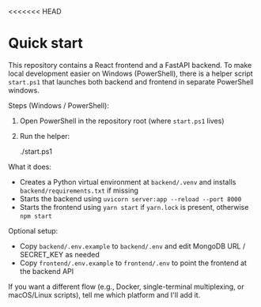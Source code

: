 ﻿<<<<<<< HEAD
# Quick start

This repository contains a React frontend and a FastAPI backend. To make local development easier on Windows (PowerShell), there is a helper script `start.ps1` that launches both backend and frontend in separate PowerShell windows.

Steps (Windows / PowerShell):

1. Open PowerShell in the repository root (where `start.ps1` lives)
2. Run the helper:

   ./start.ps1

What it does:
- Creates a Python virtual environment at `backend/.venv` and installs `backend/requirements.txt` if missing
- Starts the backend using `uvicorn server:app --reload --port 8000`
- Starts the frontend using `yarn start` if `yarn.lock` is present, otherwise `npm start`

Optional setup:
- Copy `backend/.env.example` to `backend/.env` and edit MongoDB URL / SECRET_KEY as needed
- Copy `frontend/.env.example` to `frontend/.env` to point the frontend at the backend API

If you want a different flow (e.g., Docker, single-terminal multiplexing, or macOS/Linux scripts), tell me which platform and I'll add it.

